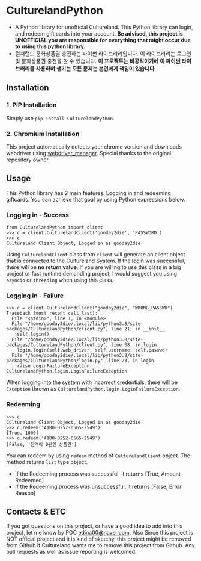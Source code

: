 # CulturelandPython
- A Python library for unofficial Cultureland. This Python library can login, and redeem gift cards into your account. **Be advised, this project is UNOFFICIAL you are responsible for everything that might occur due to using this python library.**
- 컬쳐랜드 문화상품권 충전하는 파이썬 라이브러리입니다. 이 라이브러리는 로그인 및 문화상품권 충전을 할 수 있습니다. **이 프로젝트는 비공식이기에 이 파이썬 라이브러리를 사용하며 생기는 모든 문제는 본인에게 책임이 있습니다.**

## Installation
### 1. PIP Installation
Simply use `pip install CulturelandPython`.
### 2. Chromium Installation
This project automatically detects your chrome version and downloads webdriver using [webdriver_manager](https://github.com/SergeyPirogov/webdriver_manager). Special thanks to the original repository owner.

## Usage
This Python library has 2 main features. Logging in and redeeming giftcards. You can achieve that goal by using Python expressions below.

### Logging in - Success
```
from CulturelandPython import client
>>> c = client.CulturelandClient('gooday2die', 'PASSWORD')
>>> c
Cultureland Client Object, Logged in as gooday2die
```
Using `CulturelandClient` class from `client` will generate an client object that is connected to the Cultureland System. If the login was successful, there will be **no return value**. If you are willing to use this class in a big project or fast runtime demanding project, I would suggest you using `asyncio` or `threading` when using this class.

### Logging in - Failure
```
>>> c = client.CulturelandClient("gooday2die", "WRONG_PASSWD")
Traceback (most recent call last):
  File "<stdin>", line 1, in <module>
  File "/home/gooday2die/.local/lib/python3.8/site-packages/CulturelandPython/client.py", line 21, in __init__
    self.login()
  File "/home/gooday2die/.local/lib/python3.8/site-packages/CulturelandPython/client.py", line 38, in login
    login.login(self.web_driver, self.username, self.passwd)
  File "/home/gooday2die/.local/lib/python3.8/site-packages/CulturelandPython/login.py", line 23, in login
    raise LoginFailureException
CulturelandPython.login.LoginFailureException
```
When logging into the system with incorrect credentials, there will be `Exception` thrown as `CulturelandPython.login.LoginFailureException`.

###  Redeeming 
```
>>> c
Cultureland Client Object, Logged in as gooday2die
>>> c.redeem('4180-0252-0565-2549')
[True, 1000]
>>> c.redeem('4180-0252-0565-2549')
[False, '잔액이 0원인 상품권']
```
You can redeem by using `redeem` method of `CulturelandClient` object. The method returns `list` type object. 
- If the Redeeming process was successful, it returns [True, Amount Redeemed]
- If the Redeeming process was unsuccessful, it returns [False, Error Reason]

## Contacts & ETC
If you got questions on this project, or have a good idea to add into this project, let me know by POC edina00@naver.com. Also Since this project is NOT official project and it is kind of sketchy, this project might be removed from Github if Cultureland wants me to remove this project from Github. Any pull requests as well as issue reporting is welcomed. 
